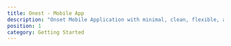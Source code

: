 ```yaml
---
title: Onest - Mobile App
description: "Onset Mobile Application with minimal, clean, flexible, and structured code. This app will provide you amazing user interface with lots of dynamic features. With one click, you could easily set it up for your business."
position: 1
category: Getting Started
---
```

